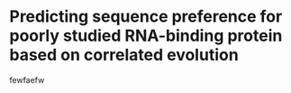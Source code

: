 # Predicting sequence preference for poorly studied RNA-binding protein based on correlated evolution

fewfaefw 
